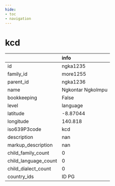 ```yaml
---
hide:
- toc
- navigation
---
```

# kcd
|                      | info              |
|:---------------------|:------------------|
| id                   | ngka1235          |
| family_id            | more1255          |
| parent_id            | ngka1236          |
| name                 | Ngkontar Ngkolmpu |
| bookkeeping          | False             |
| level                | language          |
| latitude             | -8.87044          |
| longitude            | 140.818           |
| iso639P3code         | kcd               |
| description          | nan               |
| markup_description   | nan               |
| child_family_count   | 0                 |
| child_language_count | 0                 |
| child_dialect_count  | 0                 |
| country_ids          | ID PG             |